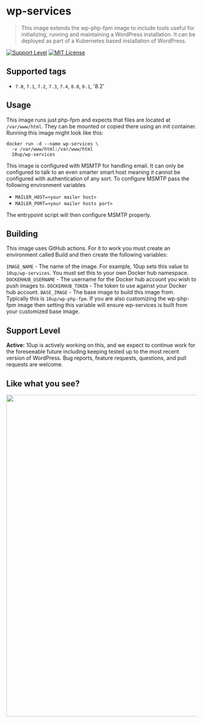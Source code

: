 # wp-services

> This image extends the wp-php-fpm image to include tools useful for initializing, running and maintaining a WordPress installation. It can be deployed as part of a Kubernetes based installation of WordPress.

[![Support Level](https://img.shields.io/badge/support-active-green.svg)](#support-level) [![MIT License](https://img.shields.io/github/license/10up/wp-php-fpm-dev.svg)](https://github.com/10up/wp-php-fpm-dev/blob/master/LICENSE)

## Supported tags

* `7.0`, `7.1`, `7.2`, `7.3`, `7.4`, `8.0`, `8.1`, '8.2'

## Usage

This image runs just php-fpm and expects that files are located at `/var/www/html`. They can be mounted or copied there using an init container. Running this image might look like this:

```
docker run -d --name wp-services \
  -v /var/www/html:/var/www/html
  10up/wp-services
```

This image is configured with MSMTP for handling email. It can only be configured to talk to an even smarter smart host meaning it cannot be configured with authentication of any sort. To configure MSMTP pass the following environment variables

* `MAILER_HOST=<your mailer host>`
* `MAILER_PORT=<your mailer hosts port>`

The entrypoint script will then configure MSMTP properly.

## Building

This image uses GitHub actions. For it to work you must create an environment called Build and then create the following variables:

`IMAGE_NAME` - The name of the image. For example, 10up sets this value to `10up/wp-services`. You must set this to your own Docker hub namespace.
`DOCKERHUB_USERNAME` - The username for the Docker hub account you wish to push images to.
`DOCKERHUB_TOKEN` - The token to use against your Docker hub account.
`BASE_IMAGE` - The base image to build this image from. Typically this is `10up/wp-php-fpm`. If you are also customizing the wp-php-fpm image then setting this variable will ensure wp-services is built from your customized base image.

## Support Level

**Active:** 10up is actively working on this, and we expect to continue work for the foreseeable future including keeping tested up to the most recent version of WordPress.  Bug reports, feature requests, questions, and pull requests are welcome.

## Like what you see?

<p align="center">
<a href="http://10up.com/contact/"><img src="https://10up.com/uploads/2016/10/10up-Github-Banner.png" width="850"></a>
</p>
